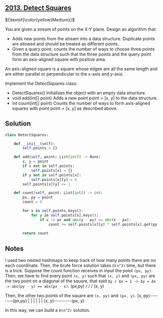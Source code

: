 ## [2013. Detect Squares](https://leetcode.com/problems/detect-squares/)

${\textsf{\color{yellow}Medium}}$

You are given a stream of points on the X-Y plane. Design an algorithm that:

- Adds new points from the stream into a data structure. Duplicate points are allowed and should be treated as different points.
- Given a query point, counts the number of ways to choose three points from the data structure such that the three points and the query point form an axis-aligned square with positive area.

An axis-aligned square is a square whose edges are all the same length and are either parallel or perpendicular to the x-axis and y-axis.

Implement the DetectSquares class:

- DetectSquares() Initializes the object with an empty data structure.
- void add(int[] point) Adds a new point point = [x, y] to the data structure.
- int count(int[] point) Counts the number of ways to form axis-aligned squares with point point = [x, y] as described above.

## Solution
```python
class DetectSquares:

    def __init__(self):
        self.points = {}

    def add(self, point: List[int]) -> None:
        x, y = point
        if x not in self.points:
            self.points[x] = {}
        if y not in self.points[x]:
            self.points[x][y] = 0
        self.points[x][y] += 1

    def count(self, point: List[int]) -> int:
        px, py = point
        count = 0

        for x in self.points.keys():
            for y in self.points[x].keys():
                if x != px and abs(y - py) == abs(x - px):
                    count += self.points[x][y] * self.points[x].get(py, 0) * self.points.get(px, {}).get(y, 0)
        
        return count
```

## Notes
I used two nested hashmaps to keep track of how many points there are on each coordinate.
Then, the brute force solution takes `O(n^3)` time, but there is a trick.
Suppose the count function receives in input the point `(px, py)`. Then, we have to find every point `(x, y)` such that `(x, y)` and `(px, py)` are the two point on a diagonal of the square, that said `Δy / Δx = 1 -> Δy = Δx -> abs(py - y) == abs(px - x)`.
    (px,py)
     /
    /
   /
(x, y)


Then, the other two points of the square are `(x, py)` and `(px, y)`.
(x, py)--------(px,py)
   |               | 
   |               |
   |               | 
(x, y)---------(px, y)

In this way, we can build a `O(n^2)` solution.